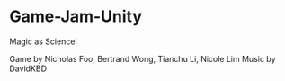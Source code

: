 # Game-Jam-Unity
Magic as Science!

Game by Nicholas Foo, Bertrand Wong, Tianchu Li, Nicole Lim
Music by DavidKBD
